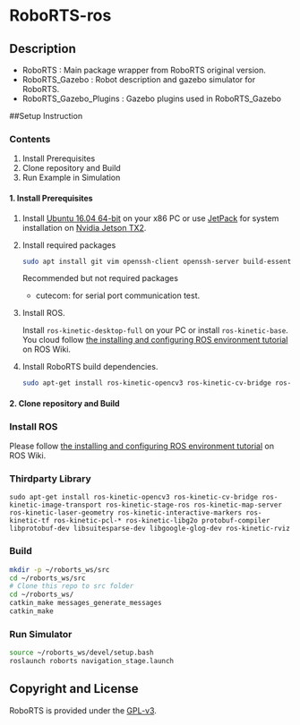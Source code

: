 RoboRTS-ros
=====

## Description

 - RoboRTS : Main package wrapper from RoboRTS original version.
 - RoboRTS_Gazebo : Robot description and gazebo simulator for RoboRTS.
 - RoboRTS_Gazebo_Plugins : Gazebo plugins used in RoboRTS_Gazebo

##Setup Instruction

### Contents

1. Install Prerequisites
2. Clone repository and Build
3. Run Example in Simulation

#### 1. Install Prerequisites

1. Install [Ubuntu 16.04 64-bit](http://releases.ubuntu.com/16.04/) on your x86 PC or use [JetPack](https://developer.nvidia.com/embedded/jetpack) for system installation on [Nvidia Jetson TX2](https://developer.nvidia.com/embedded/develop/hardware).

2. Install required packages

   ```bash
   sudo apt install git vim openssh-client openssh-server build-essential
   ```

   Recommended but not required packages

   * cutecom: for serial port communication test.

3. Install ROS.

   Install `ros-kinetic-desktop-full` on your PC or install `ros-kinetic-base`. You cloud follow [the installing and configuring ROS environment tutorial](http://wiki.ros.org/ROS/Tutorials/InstallingandConfiguringROSEnvironment) on ROS Wiki.

4. Install RoboRTS build dependencies.

   ```bash
   sudo apt-get install ros-kinetic-opencv3 ros-kinetic-cv-bridge ros-kinetic-image-transport ros-kinetic-stage-ros ros-kinetic-map-server ros-kinetic-laser-geometry ros-kinetic-interactive-markers ros-kinetic-tf ros-kinetic-pcl-* ros-kinetic-libg2o protobuf-compiler libprotobuf-dev libsuitesparse-dev libgoogle-glog-dev ros-kinetic-rviz
   ```

#### 2. Clone repository and Build





### Install ROS

Please follow [the installing and configuring ROS environment tutorial](http://wiki.ros.org/ROS/Tutorials/InstallingandConfiguringROSEnvironment) on ROS Wiki.

### Thirdparty Library

```shell
sudo apt-get install ros-kinetic-opencv3 ros-kinetic-cv-bridge ros-kinetic-image-transport ros-kinetic-stage-ros ros-kinetic-map-server ros-kinetic-laser-geometry ros-kinetic-interactive-markers ros-kinetic-tf ros-kinetic-pcl-* ros-kinetic-libg2o protobuf-compiler libprotobuf-dev libsuitesparse-dev libgoogle-glog-dev ros-kinetic-rviz
```
### Build

```bash
mkdir -p ~/roborts_ws/src
cd ~/roborts_ws/src
# Clone this repo to src folder
cd ~/roborts_ws/
catkin_make messages_generate_messages
catkin_make
```

### Run Simulator

```bash
source ~/roborts_ws/devel/setup.bash
roslaunch roborts navigation_stage.launch
```

## Copyright and License

RoboRTS is provided under the [GPL-v3](COPYING).